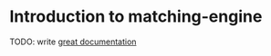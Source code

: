 # Introduction to matching-engine

TODO: write [great documentation](http://jacobian.org/writing/great-documentation/what-to-write/)
